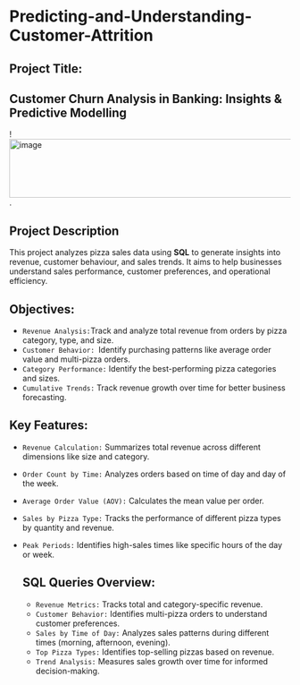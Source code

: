# Predicting-and-Understanding-Customer-Attrition

## Project Title:
## Customer Churn Analysis in Banking: Insights & Predictive Modelling
!<img width="1476" height="105" alt="image" src="https://github.com/user-attachments/assets/04c8372e-8e03-4dd3-8d84-614d5f763cfc" />
.
## Project Description
This project analyzes pizza sales data using **SQL** to generate insights into revenue, customer behaviour, and sales trends. It aims to help businesses understand sales performance, customer preferences, and operational efficiency.
## Objectives:
- `Revenue Analysis:`Track and analyze total revenue from orders by pizza category, type, and size.
- `Customer Behavior: `Identify purchasing patterns like average order value and multi-pizza orders.
- `Category Performance:` Identify the best-performing pizza categories and sizes.
- `Cumulative Trends:` Track revenue growth over time for better business forecasting.

## Key Features:
- `Revenue Calculation:` Summarizes total revenue across different dimensions like size and category.
- `Order Count by Time:` Analyzes orders based on time of day and day of the week.
- `Average Order Value (AOV):` Calculates the mean value per order.
 - `Sales by Pizza Type:` Tracks the performance of different pizza types by quantity and revenue.
 - `Peak Periods:` Identifies high-sales times like specific hours of the day or week.

   ## SQL Queries Overview:
   - `Revenue Metrics:` Tracks total and category-specific revenue.
   - `Customer Behavior:` Identifies multi-pizza orders to understand customer preferences.
   - `Sales by Time of Day:` Analyzes sales patterns during different times (morning, afternoon, evening).
   - `Top Pizza Types:` Identifies top-selling pizzas based on revenue.
   - `Trend Analysis:` Measures sales growth over time for informed decision-making.

